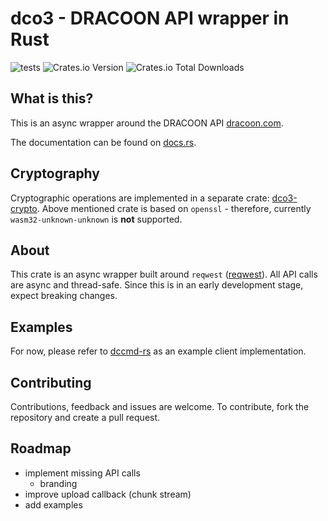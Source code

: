 # dco3 - DRACOON API wrapper in Rust

![tests](https://github.com/unbekanntes-pferd/dco3/actions/workflows/ci.yml/badge.svg)
![Crates.io Version](https://img.shields.io/crates/v/dco3)
![Crates.io Total Downloads](https://img.shields.io/crates/d/dco3)

## What is this?
This is an async wrapper around the DRACOON API [dracoon.com](https://dracoon.com).

The documentation can be found on [docs.rs](https://docs.rs/dco3/latest/dco3).

## Cryptography
Cryptographic operations are implemented in a separate crate: [dco3-crypto](https://github.com/unbekanntes-pferd/dco3-crypto).
Above mentioned crate is based on `openssl` - therefore, currently `wasm32-unknown-unknown` is **not** supported.

## About

This crate is an async wrapper built around `reqwest` ([reqwest](https://crates.io/crates/reqwest)).
All API calls are async and thread-safe. 
Since this is in an early development stage, expect breaking changes.

## Examples

For now, please refer to [dccmd-rs](https://github.com/unbekanntes-pferd/dccmd-rs) as an example client implementation.

## Contributing

Contributions, feedback and issues are welcome.
To contribute, fork the repository and create a pull request.

## Roadmap

* implement missing API calls
    * branding
* improve upload callback (chunk stream)
* add examples
